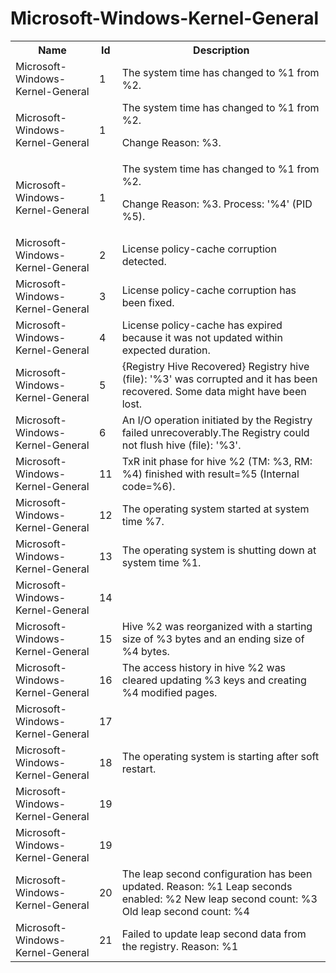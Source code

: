 # Microsoft-Windows-Kernel-General

<table>
<colgroup><col/><col/><col/></colgroup>
<tr><th>Name</th><th>Id</th><th>Description</th></tr>
<tr><td>Microsoft-Windows-Kernel-General</td><td>1</td><td>The system time has changed to %1 from %2.</td></tr>
<tr><td>Microsoft-Windows-Kernel-General</td><td>1</td><td>The system time has changed to %1 from %2.

Change Reason: %3.</td></tr>
<tr><td>Microsoft-Windows-Kernel-General</td><td>1</td><td>The system time has changed to %1 from %2.

Change Reason: %3.
Process: &#39;%4&#39; (PID %5).</td></tr>
<tr><td>Microsoft-Windows-Kernel-General</td><td>2</td><td>License policy-cache corruption detected.</td></tr>
<tr><td>Microsoft-Windows-Kernel-General</td><td>3</td><td>License policy-cache corruption has been fixed.</td></tr>
<tr><td>Microsoft-Windows-Kernel-General</td><td>4</td><td>License policy-cache has expired because it was not updated within expected duration.</td></tr>
<tr><td>Microsoft-Windows-Kernel-General</td><td>5</td><td>{Registry Hive Recovered} Registry hive (file): &#39;%3&#39; was corrupted and it has been recovered. Some data might have been lost.</td></tr>
<tr><td>Microsoft-Windows-Kernel-General</td><td>6</td><td>An I/O operation initiated by the Registry failed unrecoverably.The Registry could not flush hive (file): &#39;%3&#39;.</td></tr>
<tr><td>Microsoft-Windows-Kernel-General</td><td>11</td><td>TxR init phase for hive %2 (TM: %3, RM: %4) finished with result=%5 (Internal code=%6).</td></tr>
<tr><td>Microsoft-Windows-Kernel-General</td><td>12</td><td>The operating system started at system time %7.</td></tr>
<tr><td>Microsoft-Windows-Kernel-General</td><td>13</td><td>The operating system is shutting down at system time %1.</td></tr>
<tr><td>Microsoft-Windows-Kernel-General</td><td>14</td><td></td></tr>
<tr><td>Microsoft-Windows-Kernel-General</td><td>15</td><td>Hive %2 was reorganized with a starting size of %3 bytes and an ending size of %4 bytes.</td></tr>
<tr><td>Microsoft-Windows-Kernel-General</td><td>16</td><td>The access history in hive %2 was cleared updating %3 keys and creating %4 modified pages.</td></tr>
<tr><td>Microsoft-Windows-Kernel-General</td><td>17</td><td></td></tr>
<tr><td>Microsoft-Windows-Kernel-General</td><td>18</td><td>The operating system is starting after soft restart.</td></tr>
<tr><td>Microsoft-Windows-Kernel-General</td><td>19</td><td></td></tr>
<tr><td>Microsoft-Windows-Kernel-General</td><td>19</td><td></td></tr>
<tr><td>Microsoft-Windows-Kernel-General</td><td>20</td><td>The leap second configuration has been updated.
Reason: %1
Leap seconds enabled: %2
New leap second count: %3
Old leap second count: %4</td></tr>
<tr><td>Microsoft-Windows-Kernel-General</td><td>21</td><td>Failed to update leap second data from the registry. Reason: %1</td></tr>
</table>
